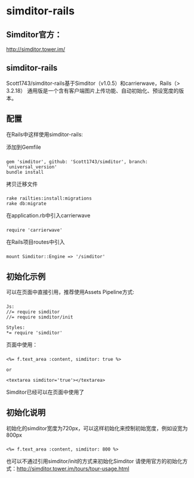 simditor-rails
===========================



Simditor官方：
----------------------------------
http://simditor.tower.im/


simditor-rails
---------------------------------

Scott1743/simditor-rails基于Simditor（v1.0.5）和carrierwave，Rails（> 3.2.18）
通用版是一个含有客户端图片上传功能、自动初始化、预设宽度的版本。

## 配置

在Rails中这样使用simditor-rails:

添加到Gemfile

###
    gem 'simditor', github: 'Scott1743/simditor', branch: 'universal_version'
    bundle install

拷贝迁移文件

###
    rake railties:install:migrations
    rake db:migrate

在application.rb中引入carrierwave

###
    require 'carrierwave'

在Rails项目routes中引入

###
    mount Simditor::Engine => '/simditor'

## 初始化示例

可以在页面中直接引用，推荐使用Assets Pipeline方式:

###
    Js:
    //= require simditor
    //= require simditor/init

    Styles:
    *= require 'simditor'

页面中使用：

###
    <%= f.text_area :content, simditor: true %>

    or

    <textarea simditor='true'></textarea>


Simditor已经可以在页面中使用了

## 初始化说明

初始化的simditor宽度为720px，可以这样初始化来控制初始宽度，例如设宽为800px

###
    <%= f.text_area :content, simditor: 800 %>

也可以不通过引用simditor/init的方式来初始化Simditor
请使用官方的初始化方式：http://simditor.tower.im/tours/tour-usage.html





